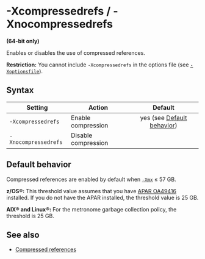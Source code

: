 <!--
* Copyright (c) 2017, 2019 IBM Corp. and others
*
* This program and the accompanying materials are made
* available under the terms of the Eclipse Public License 2.0
* which accompanies this distribution and is available at
* https://www.eclipse.org/legal/epl-2.0/ or the Apache
* License, Version 2.0 which accompanies this distribution and
* is available at https://www.apache.org/licenses/LICENSE-2.0.
*
* This Source Code may also be made available under the
* following Secondary Licenses when the conditions for such
* availability set forth in the Eclipse Public License, v. 2.0
* are satisfied: GNU General Public License, version 2 with
* the GNU Classpath Exception [1] and GNU General Public
* License, version 2 with the OpenJDK Assembly Exception [2].
*
* [1] https://www.gnu.org/software/classpath/license.html
* [2] http://openjdk.java.net/legal/assembly-exception.html
*
* SPDX-License-Identifier: EPL-2.0 OR Apache-2.0 OR GPL-2.0 WITH
* Classpath-exception-2.0 OR LicenseRef-GPL-2.0 WITH Assembly-exception
-->

# -Xcompressedrefs / -Xnocompressedrefs


**(64-bit only)**

Enables or disables the use of compressed references.

<i class="fa fa-exclamation-triangle" aria-hidden="true"></i> **Restriction:** You cannot include `-Xcompressedrefs` in the options file (see [`-Xoptionsfile`](xoptionsfile.md)).

## Syntax

| Setting             | Action              | Default                                                                                                                        |
|---------------------|---------------------|:------------------------------------------------------------------------------------------------------------------------------:|
|`-Xcompressedrefs`   | Enable compression  | <i class="fa fa-check" aria-hidden="true"></i><span class="sr-only">yes</span> (see [Default behavior](#default-behavior)) |
|`-Xnocompressedrefs` | Disable compression |                                                                                                                                |

## Default behavior

Compressed references are enabled by default when [`-Xmx`](xms.md) &le; 57 GB.

**z/OS&reg;:** This threshold value assumes that you have [APAR OA49416](http://www.ibm.com/support/docview.wss?uid=isg1OA49416) installed. If you do not have the APAR installed, the threshold value is 25 GB.

**AIX&reg; and Linux&reg;:** For the metronome garbage collection policy, the threshold is 25 GB.

## See also

- [Compressed references](https://www.ibm.com/support/knowledgecenter/SSYKE2_8.0.0/com.ibm.java.vm.80.doc/docs/mm_compressed_references.html)


<!-- ==== END OF TOPIC ==== xcompressedrefs.md ==== -->
<!-- ==== END OF TOPIC ==== xnocompressedrefs.md ==== -->
